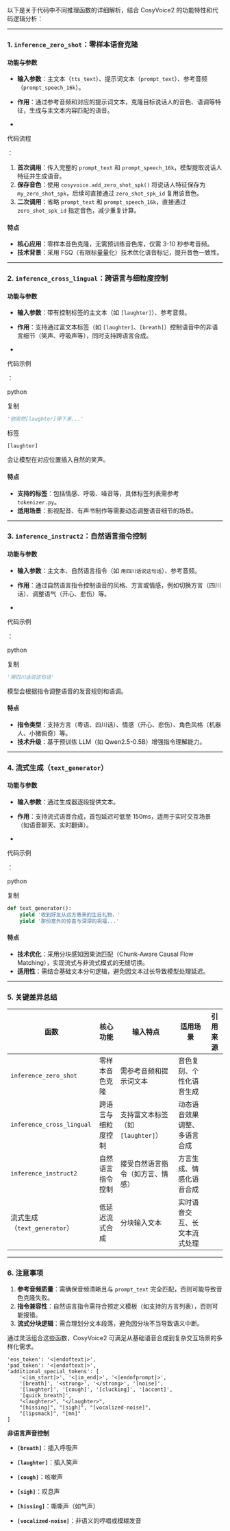 以下是关于代码中不同推理函数的详细解析，结合 CosyVoice2 的功能特性和代码逻辑分析：

------

### **1. `inference_zero_shot`：零样本语音克隆**

#### **功能与参数**

- **输入参数**：主文本（`tts_text`）、提示词文本（`prompt_text`）、参考音频（`prompt_speech_16k`）。

- **作用**：通过参考音频和对应的提示词文本，克隆目标说话人的音色、语调等特征，生成与主文本内容匹配的语音。

- 

  代码流程

  ：

  1. **首次调用**：传入完整的 `prompt_text` 和 `prompt_speech_16k`，模型提取说话人特征并生成语音。
  2. **保存音色**：使用 `cosyvoice.add_zero_shot_spk()` 将说话人特征保存为 `my_zero_shot_spk`，后续可直接通过 `zero_shot_spk_id` 复用该音色。
  3. **二次调用**：省略 `prompt_text` 和 `prompt_speech_16k`，直接通过 `zero_shot_spk_id` 指定音色，减少重复计算。

#### **特点**

- **核心应用**：零样本音色克隆，无需预训练音色库，仅需 3-10 秒参考音频。
- **技术背景**：采用 FSQ（有限标量量化）技术优化语音标记，提升音色一致性。

------

### **2. `inference_cross_lingual`：跨语言与细粒度控制**

#### **功能与参数**

- **输入参数**：带有控制标签的主文本（如 `[laughter]`）、参考音频。

- **作用**：支持通过富文本标签（如 `[laughter]`、`[breath]`）控制语音中的非语言细节（笑声、呼吸声等），同时支持跨语言合成。

- 

  代码示例

  ：

  python

  复制

  ```python
  '他突然[laughter]停下来...'
  ```

  标签

   

  ```
  [laughter]
  ```

   

  会让模型在对应位置插入自然的笑声。

#### **特点**

- **支持的标签**：包括情感、呼吸、噪音等，具体标签列表需参考 `tokenizer.py`。
- **适用场景**：影视配音、有声书制作等需要动态调整语音细节的场景。

------

### **3. `inference_instruct2`：自然语言指令控制**

#### **功能与参数**

- **输入参数**：主文本、自然语言指令（如 `用四川话说这句话`）、参考音频。

- **作用**：通过自然语言指令控制语音的风格、方言或情感，例如切换方言（四川话）、调整语气（开心、悲伤）等。

- 

  代码示例

  ：

  python

  复制

  ```python
  '用四川话说这句话'
  ```

  模型会根据指令调整语音的发音规则和语调。

#### **特点**

- **指令类型**：支持方言（粤语、四川话）、情感（开心、悲伤）、角色风格（机器人、小猪佩奇）等。
- **技术升级**：基于预训练 LLM（如 Qwen2.5-0.5B）增强指令理解能力。

------

### **4. 流式生成（`text_generator`）**

#### **功能与参数**

- **输入参数**：通过生成器逐段提供文本。

- **作用**：支持流式语音合成，首包延迟可低至 150ms，适用于实时交互场景（如语音聊天、实时翻译）。

- 

  代码示例

  ：

  python

  复制

  ```python
  def text_generator():
      yield '收到好友从远方寄来的生日礼物，'
      yield '那份意外的惊喜与深深的祝福...'
  ```

#### **特点**

- **技术优化**：采用分块感知因果流匹配（Chunk-Aware Causal Flow Matching），实现流式与非流式模式的无缝切换。
- **适用性**：需结合基础文本分句逻辑，避免因文本过长导致模型处理延迟。

------

### **5. 关键差异总结**

| **函数**                     | **核心功能**       | **输入特点**                      | **适用场景**                 | 引用来源 |
| ---------------------------- | ------------------ | --------------------------------- | ---------------------------- | -------- |
| `inference_zero_shot`        | 零样本音色克隆     | 需参考音频和提示词文本            | 音色复刻、个性化语音生成     |          |
| `inference_cross_lingual`    | 跨语言与细粒度控制 | 支持富文本标签（如 `[laughter]`） | 动态语音效果调整、多语言合成 |          |
| `inference_instruct2`        | 自然语言指令控制   | 接受自然语言指令（如方言、情感）  | 方言生成、情感化语音合成     |          |
| 流式生成（`text_generator`） | 低延迟流式合成     | 分块输入文本                      | 实时语音交互、长文本流式处理 |          |

------

### **6. 注意事项**

1. **参考音频质量**：需确保音频清晰且与 `prompt_text` 完全匹配，否则可能导致音色克隆失败。
2. **指令兼容性**：自然语言指令需符合预定义模板（如支持的方言列表），否则可能报错。
3. **流式分块逻辑**：需合理划分文本段落，避免因分块不当导致语义中断。

通过灵活组合这些函数，CosyVoice2 可满足从基础语音合成到复杂交互场景的多样化需求。





```
'eos_token': '<|endoftext|>',
'pad_token': '<|endoftext|>',
'additional_special_tokens': [
    '<|im_start|>', '<|im_end|>', '<|endofprompt|>',
    '[breath]', '<strong>', '</strong>', '[noise]',
    '[laughter]', '[cough]', '[clucking]', '[accent]',
    '[quick_breath]',
    "<laughter>", "</laughter>",
    "[hissing]", "[sigh]", "[vocalized-noise]",
    "[lipsmack]", "[mn]"
]
```





**非语言声音控制**

- **`[breath]`**：插入呼吸声

- **`[laughter]`**：插入笑声

- **`[cough]`**：咳嗽声

- **`[sigh]`**：叹息声

- **`[hissing]`**：嘶嘶声（如气声）

- **`[vocalized-noise]`**：非语义的哼唱或模糊发音

  